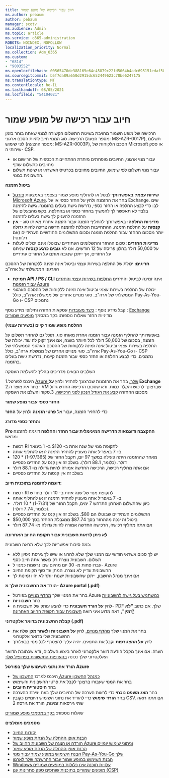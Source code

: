 ```yaml
---
title: חיוב עבור רכישה של מופע שמור
ms.author: pebaum
author: pebaum
manager: scotv
ms.audience: Admin
ms.topic: article
ms.service: o365-administration
ROBOTS: NOINDEX, NOFOLLOW
localization_priority: Normal
ms.collection: Adm_O365
ms.custom:
- "6814"
- "9003552"
ms.openlocfilehash: 00565470de388165e64c45879c22fd5064b4adc695151edaf58878f38a481ff2
ms.sourcegitcommit: b5f7da89a650d2915dc652449623c78be6247175
ms.translationtype: MT
ms.contentlocale: he-IL
ms.lasthandoff: 08/05/2021
ms.locfileid: "54104021"
---
```

# <a name="billing-for-reserved-instance-purchase"></a>חיוב עבור רכישה של מופע שמור

הרכישה של מופע השמור מחויבת בשיטת התשלום הקשורה למנוי שאתה בוחר בזמן הרכישה. סוג המנוי חייב להיות הסכם ארגוני (מספר הצעה: MS-AZR-0017P), תשלום לפי שימוש (מספר ההצעה: MS-AZR-0003P), הסכם הלקוחות של Microsoft או ספק שירותי ה- CSP.

- עבור מנוי ארגוני, החיובים מופחתים מיתרת ההתחייבות הכספית של הרישום או מחויבים כתשלום עודף
- עבור מנוי תשלום לפי שימוש, החיובים מחויבים בכרטיס האשראי או שיטת תשלום החשבונית במנוי.

**ביטול הזמנה**

- **שירות עצמי: באפשרותך** לבטל או להחליף מופע שמור בעצמך באמצעות [פורטל Microsoft Azure](https://portal.azure.com/#blade/Microsoft_Azure_Reservations/ReservationsBrowseBlade). בחר את ההזמנה ולחץ על החזר כספי או על Exchange. שים לב: כדי לבצע החלפה או החזר כספי, נדרשת גישת בעלים בהזמנה. גישה להזמנה בלבד לא תאפשר לך להמשיך בהחזר כספי או בהחלפה. בקש מהבעלים של ההזמנה להעניק לך גישת בעלים להזמנה
- **מדיניות החלפה:** באפשרותך להחליף הזמנה עבור הזמנה אחרת מאותו סוג – **אין קנסות** על החלפת הזמנה. ההתחייבות הכוללת להזמנה חדשה צריכה להיות גדולה יותר מסכום ההחזר עבור החלפת הזמנה וסכום התשלומים החודשיים העתידיים (אם רלוונטי)
- **מדיניות החזרים:** סכום ההחזר והתשלומים העתידיים שבוטלו אינם יכולים לעלות על 50,000 דולר בחלון פריסה של 12 חודשים. אנו לא **גובים כרגע קנסות** שניתנו על החזרים, אך ייתכן שנגבה אותם על החזרים עתידיים

**חריגים:** יכולת של החלפה בשירות עצמי וביטול אינה זמינה ללקוחות של ההסכם הארגוני הממשלתי של ארה"ב

- **תמיכת API / PS / CLI** אינה זמינה לביטול והחזרים [החלפות בשירות עצמי והחזרים עבור הזמנות Azure](https://docs.microsoft.com/azure/cost-management-billing/reservations/exchange-and-refund-azure-reservations?WT.mc_id=Portal-Microsoft_Azure_Support)
- יכולת של החלפה בשירות עצמי וביטול אינה זמינה ללקוחות של ההסכם הארגוני הממשלתי של ארה"ב. סוגי מנויים אחרים של ממשלת ארה"ב, כולל Pay-As-You-Go ו- CSP נתמכים

קבל מידע נוסף : [כיצד מעובדות](https://docs.microsoft.com/azure/billing/billing-azure-reservations-self-service-exchange-and-refund?WT.mc_id=Portal-Microsoft_Azure_Support#how-return-and-exchange-transactions-are-processed) עסקאות החזרה וחילופי מידע נוסף : [Exchange](https://docs.microsoft.com/azure/billing/billing-azure-reservations-self-service-exchange-and-refund?WT.mc_id=Portal-Microsoft_Azure_Support#exchange-policies) מדיניות החזר שאלות נוספות: בקר במסמך [מופעים שמורים](https://docs.microsoft.com/azure/billing/billing-save-compute-costs-reservations?WT.mc_id=Portal-Microsoft_Azure_Support)

**החלפת מופע שמור קיים (בשירות עצמי)**

באפשרותך להחליף הזמנה עבור הזמנה אחרת מאותו סוג. תוכל גם להחזיר תשלום על הזמנה, בסכום של 50,000 דולר לכל היותר בשנה, אם אינך זקוק לה עוד. יכולת של החלפה בשירות עצמי וביטול אינה זמינה ללקוחות של ההסכם הארגוני הממשלתי של ארה"ב. סוגי מנויים אחרים של ממשלת ארה"ב, כולל Pay-As-You-Go ו- CSP נתמכים. כדי לבצע החלפה או החזר כספי עבור הזמנה קיימת, נדרשת גישת בעלים בהזמנה.

השלבים הבאים מדריכים בהליך להשלמת העסקה

1.היכנס לפורטל [Azure שלך.](https://portal.azure.com/#blade/Microsoft_Azure_Reservations/ReservationsBrowseBlade) בחר את ההזמנות שברצונך להחזיר ולחץ **על Exchange** 2.בחר את מוצר ה- VM שברצונך לרכוש והקלד כמות. ודא שסכום הרכישה החדש גדול מסכום ההחזרה [קבע את הגודל הנכון לפני הרכישה.](https://docs.microsoft.com/azure/virtual-machines/windows/prepay-reserved-vm-instances?WT.mc_id=Portal-Microsoft_Azure_Support#determine-the-right-vm-size-before-you-buy)
3.סקור והשלם את העסקה

**החזר כספי עבור מופע שמור**

כדי להחזיר הזמנה, עבור אל **פרטי הזמנה** ולחץ על **החזר**

**החזר כספי מדורג:**

**Pro ההקצבה ודוגמאות הדרישה המינימלית עבור החזר והחלפה** דוגמה להזמנה מראש:

- רכשת RI לתקופת מנוי של שנה אחת ב- $120 ב- 1 בינואר
- ב- 7 באפריל אתה מעוניין להחזיר הזמנה זו או להחליף אותה
- מאחר שההזמנה היתה פעילה במשך 97 יום, תקבל החזר של (1-97/365) * 120 דולר. (כלומר, 88.1 דולר). בשלב זה אין קנס על החזרים כספיים
- אם אתה מחליף רכישה, הרכישה החדשה אמורה להיות גדולה מ- 88.1 דולר
- בשלב זה אין קנסות על החזרים כספיים

**דוגמה להזמנה בתוכנית חיוב:**

- רכשת RI לתקופת מנוי של שנה אחת ב- 10 דולר בחודש
- ב- 7 באפריל אתה מעוניין להחזיר הזמנה זו או להחליף אותה
- כיוון שהתשלום האחרון התרחש 7 ימים, תקבל החזר של (1-7/31) * 10 דולר. (כלומר, 7.74 דולר).
- התשלומים העתידיים שבוטלו הם $80. בשלב זה אין קנס על החזרים כספיים
- ביטול זה ינכה מההחזר בסך $87.74 ממגבלת ההחזר בסך $50,000
- אם אתה מחליף רכישה, הרכישה החדשה אמורה להיות גדולה מ- 87.74 דולר

**לא ניתן לראות חשבונית עבור תקופת החיוב האחרונה**

כמה סיבות אפשריות לכך שלא תראה חשבונית:

- יש לך סכום אשראי חודשי עם המנוי שלך שלא לחרוג או שיש לך גירסת ניסיון ללא תשלום. חשבונית נוצרת רק כאשר אתה חייב כסף
- עברו פחות מ- 30 יום מהיום שבו נרשמת כמנוי ל- Azure
- החשבונית עדיין לא נוצרה. המתן עד סוף תקופת החיוב
- אם אינך מנהל החשבון, ייתכן שחשבוניות ישנות יותר לא יהיו זמינות לך

**הורד את החשבונית שלך מ- Azure portal (.pdf)**

- בחר את המנוי שלך [מהדף מנויים](https://portal.azure.com/#blade/Microsoft_Azure_Billing/SubscriptionsBlade) בפורטל Azure [כמשתמש בעל גישה לחשבוניות](https://docs.microsoft.com/azure/billing/billing-manage-access?WT.mc_id=Portal-Microsoft_Azure_Support)
- בחר **חשבוניות**
- לחץ **על הורד חשבונית** כדי להציג עותק של חשבונית ה- PDF שלך. אם כתוב **"לא זמין",** ראה מדוע איני רואה [חשבונית עבור תקופת החיוב האחרונה?](https://docs.microsoft.com/azure/billing/billing-download-azure-invoice-daily-usage-date?WT.mc_id=Portal-Microsoft_Azure_Support#noinvoice)

**קבלת החשבונית בדואר אלקטרוני (.pdf)**

- בחר את המנוי שלך [מהדף מנויים.](https://portal.azure.com/#blade/Microsoft_Azure_Billing/SubscriptionsBlade) לחץ **על חשבוניות ולאחר מכן** שלח את החשבונית שלי בדואר אלקטרוני
- לחץ **על ההצטרפות** וקבל את התנאים. יהיה עליך להצטרף לכל מנוי בבעלותך

הערה: אם אינך מקבל הודעת דואר אלקטרוני לאחר ביצוע השלבים, ודא שכתובת הדואר האלקטרוני שלך נכונה [בהעדפות התקשורת בפרופיל שלך](https://account.windowsazure.com/profile)

**הורד את נתוני השימוש שלך בפורטל Azure**

- היכנס למרכז [החשבון של Azure כמנהל](https://account.windowsazure.com/Subscriptions) [החשבון](https://docs.microsoft.com/azure/billing/billing-subscription-transfer?WT.mc_id=Portal-Microsoft_Azure_Support#whoisaa)
- בחר את המנוי שעבורו ברצונך לקבל את פרטי החשבונית והשימוש
- בחר **היסטוריית חיובים**
- בחר **הצג משפט נוכחי** כדי לראות הערכה של החיובים שלך בעת יצירת ההערכה
- בחר **הורד שימוש** כדי להוריד את נתוני השימוש היומיים כקובץ CSV. אם אתה רואה שתי גירסאות זמינות, הורד את גירסה 2

שאלות נוספות: [בקר במסמכי מופע שמורים](https://docs.microsoft.com/azure/billing/billing-save-compute-costs-reservations?WT.mc_id=Portal-Microsoft_Azure_Support)

**מסמכים מומלצים**

- [יסודות החיוב](https://docs.microsoft.com/partner-center/billing-basics/?WT.mc_id=Portal-Microsoft_Azure_Support)
- [הבנת אופן ההחלה של הנחת מופע שמור](https://docs.microsoft.com/azure/billing/billing-understand-vm-reservation-charges/?WT.mc_id=Portal-Microsoft_Azure_Support)
- [הורדה או הצגה של חשבונית החיוב של Azure וניתוני שימוש יומיים](https://docs.microsoft.com/azure/billing/billing-download-azure-invoice-daily-usage-date?WT.mc_id=Portal-Microsoft_Azure_Support)
- [הבנת אופן ההחלה של הנחת מופע שמור](https://docs.microsoft.com/azure/billing/billing-understand-vm-reservation-charges/?WT.mc_id=Portal-Microsoft_Azure_Support)
- [הבנת השימוש במופע שמור עבור מנוי Pay-As-You-Go שלך](https://docs.microsoft.com/azure/billing/billing-understand-reserved-instance-usage/?WT.mc_id=Portal-Microsoft_Azure_Support)
- [הבנת השימוש במופע שמור עבור ההרשמה שלך לארגון](https://docs.microsoft.com/azure/billing/billing-understand-reserved-instance-usage-ea/?WT.mc_id=Portal-Microsoft_Azure_Support)
- [Windows עלויות תוכנה אינן כלולות במופעים שמורים](https://docs.microsoft.com/azure/billing/billing-reserved-instance-windows-software-costs/?WT.mc_id=Portal-Microsoft_Azure_Support)
- [מופעים שמורים בתוכנית שותפים ספק פתרונות ענן (CSP)](https://docs.microsoft.com/partner-center/azure-reservations/?WT.mc_id=Portal-Microsoft_Azure_Support)